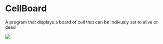 # CellBoard
A program that displays a board of cell that can be indivualy set to alive or dead

![](https://giphy.com/gifs/c-github-sdl2-axJQUdzDVQkp2lXfWA)
